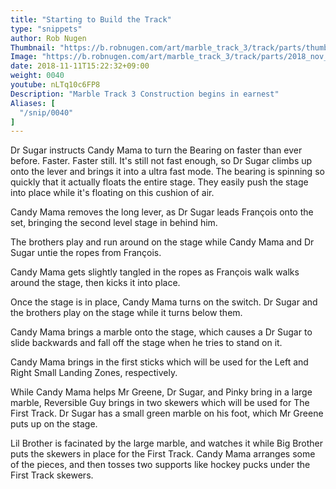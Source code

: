 ```yaml
---
title: "Starting to Build the Track"
type: "snippets"
author: Rob Nugen
Thumbnail: "https://b.robnugen.com/art/marble_track_3/track/parts/thumbs/2018_nov_17_triple_splitter.jpg"
Image: "https://b.robnugen.com/art/marble_track_3/track/parts/2018_nov_17_triple_splitter.jpg"
date: 2018-11-11T15:22:32+09:00
weight: 0040
youtube: nLTq10c6FP8
Description: "Marble Track 3 Construction begins in earnest"
Aliases: [
  "/snip/0040"
]
---
```


Dr Sugar instructs Candy Mama to turn the Bearing on faster than ever before.  Faster.  Faster still.  It's still not fast enough, so Dr Sugar climbs up onto the lever and brings it into a ultra fast mode.  The bearing is spinning so quickly that it actually floats the entire stage.  They easily push the stage into place while it's floating on this cushion of air.

Candy Mama removes the long lever, as Dr Sugar leads François onto the set, bringing the second level stage in behind him.

The brothers play and run around on the stage while Candy Mama and Dr Sugar untie the ropes from François.

Candy Mama gets slightly tangled in the ropes as François walk walks around the stage, then kicks it into place.

Once the stage is in place, Candy Mama turns on the switch.  Dr Sugar and the brothers play on the stage while it turns below them.

Candy Mama brings a marble onto the stage, which causes a Dr Sugar to slide backwards and fall off the stage when he tries to stand on it.

Candy Mama brings in the first sticks which will be used for the Left and Right Small Landing Zones, respectively.  

While Candy Mama helps Mr Greene, Dr Sugar, and Pinky bring in a large marble, Reversible Guy brings in two skewers which will be used for The First Track.  Dr Sugar has a small green marble on his foot, which Mr Greene puts up on the stage.

Lil Brother is facinated by the large marble, and watches it while Big Brother puts the skewers in place for the First Track.  Candy Mama arranges some of the pieces, and then tosses two supports like hockey pucks under the First Track skewers.



